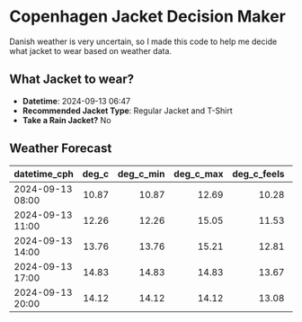 # Copenhagen Jacket Decision Maker

Danish weather is very uncertain, so I made this code to help me decide what jacket to wear based on weather data.

## What Jacket to wear?

- **Datetime**: 2024-09-13 06:47
- **Recommended Jacket Type**: Regular Jacket and T-Shirt
- **Take a Rain Jacket?** No

## Weather Forecast
| datetime_cph     |   deg_c |   deg_c_min |   deg_c_max |   deg_c_feels | weather   | wind   | rain   |
|:-----------------|--------:|------------:|------------:|--------------:|:----------|:-------|:-------|
| 2024-09-13 08:00 |   10.87 |       10.87 |       12.69 |         10.28 | Clouds    | Low    | None   |
| 2024-09-13 11:00 |   12.26 |       12.26 |       15.05 |         11.53 | Clouds    | Medium | None   |
| 2024-09-13 14:00 |   13.76 |       13.76 |       15.21 |         12.81 | Clouds    | Medium | None   |
| 2024-09-13 17:00 |   14.83 |       14.83 |       14.83 |         13.67 | Clouds    | Medium | None   |
| 2024-09-13 20:00 |   14.12 |       14.12 |       14.12 |         13.08 | Clouds    | Medium | None   |

